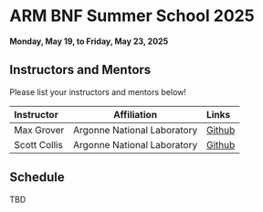 # ARM BNF Summer School 2025

**Monday, May 19, to Friday, May 23, 2025**


## Instructors and Mentors

Please list your instructors and mentors below!

| Instructor | Affiliation | Links |
| :------- | ------- |:------- |
| Max Grover | Argonne National Laboratory | [Github](https://github.com/mgrover1) |
| Scott Collis | Argonne National Laboratory | [Github](https://github.com/scollis) |

## Schedule

TBD
